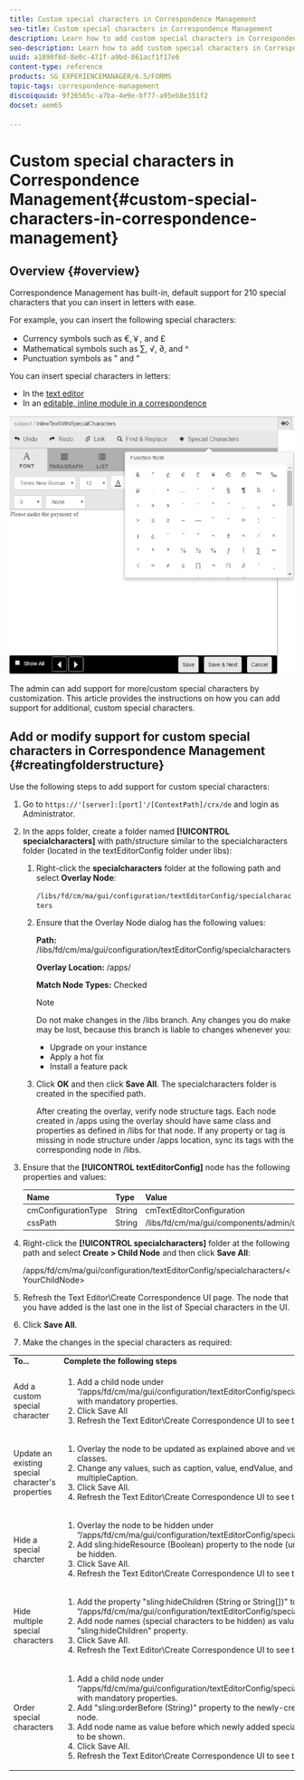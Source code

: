 ```yaml
---
title: Custom special characters in Correspondence Management
seo-title: Custom special characters in Correspondence Management
description: Learn how to add custom special characters in Correspondence Management.
seo-description: Learn how to add custom special characters in Correspondence Management.
uuid: a1890f6d-8e0c-471f-a9bd-861acf1f17e6
content-type: reference
products: SG_EXPERIENCEMANAGER/6.5/FORMS
topic-tags: correspondence-management
discoiquuid: 9f26565c-a7ba-4e9e-bf77-a95eb8e351f2
docset: aem65

---
```


# Custom special characters in Correspondence Management{#custom-special-characters-in-correspondence-management}

## Overview {#overview}

Correspondence Management has built-in, default support for 210 special characters that you can insert in letters with ease.

For example, you can insert the following special characters:

* Currency symbols such as €,￥, and £
* Mathematical symbols such as ∑, √, ∂, and ^
* Punctuation symbols as ‟ and ”

You can insert special characters in letters:

* In the [text editor](/help/forms/using/document-fragments.md#createtext)
* In an [editable, inline module in a correspondence](../../forms/using/create-correspondence.md#managecontent)

![specialcharactersinlinemodule](assets/specialcharactersinlinemodule.png)

The admin can add support for more/custom special characters by customization. This article provides the instructions on how you can add support for additional, custom special characters.

## Add or modify support for custom special characters in Correspondence Management {#creatingfolderstructure}

Use the following steps to add support for custom special characters:

1. Go to `https://'[server]:[port]'/[ContextPath]/crx/de` and login as Administrator.
1. In the apps folder, create a folder named **[!UICONTROL specialcharacters]** with path/structure similar to the specialcharacters folder (located in the textEditorConfig folder under libs):

    1. Right-click the **specialcharacters** folder at the following path and select **Overlay Node**:

       `/libs/fd/cm/ma/gui/configuration/textEditorConfig/specialcharacters`

    1. Ensure that the Overlay Node dialog has the following values:

       **Path:** /libs/fd/cm/ma/gui/configuration/textEditorConfig/specialcharacters

       **Overlay Location:** /apps/

       **Match Node Types:** Checked

       >[!NOTE]
       >
       >Do not make changes in the /libs branch. Any changes you do make may be lost, because this branch is liable to changes whenever you:
       >
       >
       >
       >    * Upgrade on your instance
       >    * Apply a hot fix
       >    * Install a feature pack
       >
       >

    1. Click **OK** and then click **Save All**. The specialcharacters folder is created in the specified path.

       After creating the overlay, verify node structure tags. Each node created in /apps using the overlay should have same class and properties as defined in /libs for that node. If any property or tag is missing in node structure under /apps location, sync its tags with the corresponding node in /libs.

1. Ensure that the **[!UICONTROL textEditorConfig]** node has the following properties and values:

   | Name |Type |Value |
   |---|---|---|
   | cmConfigurationType |String |cmTextEditorConfiguration |
   | cssPath |String |/libs/fd/cm/ma/gui/components/admin/createasset/textcontrol/clientlibs/textcontrol |

1. Right-click the **[!UICONTROL specialcharacters]** folder at the following path and select **Create &gt; Child Node** and then click **Save All**:

   /apps/fd/cm/ma/gui/configuration/textEditorConfig/specialcharacters/&lt;YourChildNode&gt;

1. Refresh the Text Editor\Create Correspondence UI page. The node that you have added is the last one in the list of Special characters in the UI.
1. Click **Save All**.
1. Make the changes in the special characters as required:

<table>
 <tbody>
  <tr>
   <td><strong>To...</strong></td>
   <td><strong>Complete the following steps</strong></td>
  </tr>
  <tr>
   <td>Add a custom special character</td>
   <td>
    <ol>
     <li>Add a child node under “/apps/fd/cm/ma/gui/configuration/textEditorConfig/specialcharacters” with mandatory properties.</li>
     <li>Click Save All</li>
     <li>Refresh the Text Editor\Create Correspondence UI to see the changes.</li>
    </ol> </td>
  </tr>
  <tr>
   <td>Update an existing special character's properties</td>
   <td>
    <ol>
     <li>Overlay the node to be updated as explained above and verify tags and classes.</li>
     <li>Change any values, such as caption, value, endValue, and multipleCaption. </li>
     <li>Click Save All. </li>
     <li>Refresh the Text Editor\Create Correspondence UI to see the changes.</li>
    </ol> </td>
  </tr>
  <tr>
   <td>Hide a special charcter</td>
   <td>
    <ol>
     <li>Overlay the node to be hidden under “/apps/fd/cm/ma/gui/configuration/textEditorConfig/specialcharacters"</li>
     <li>Add sling:hideResource (Boolean) property to the node (under apps) to be hidden. </li>
     <li>Click Save All. </li>
     <li>Refresh the Text Editor\Create Correspondence UI to see the changes.<br /> </li>
    </ol> </td>
  </tr>
  <tr>
   <td>Hide multiple special characters</td>
   <td>
    <ol>
     <li>Add the property "sling:hideChildren (String or String[])" to “/apps/fd/cm/ma/gui/configuration/textEditorConfig/specialcharacters”. </li>
     <li>Add node names (special characters to be hidden) as values for "sling:hideChildren" property. </li>
     <li>Click Save All. </li>
     <li>Refresh the Text Editor\Create Correspondence UI to see the changes.<br /> </li>
    </ol> </td>
  </tr>
  <tr>
   <td>Order special characters</td>
   <td>
    <ol>
     <li>Add a child node under “/apps/fd/cm/ma/gui/configuration/textEditorConfig/specialcharacters” with mandatory properties. </li>
     <li>Add "sling:orderBefore (String)" property to the newly-created child node. </li>
     <li>Add node name as value before which newly added special charcter is to be shown. </li>
     <li>Click Save All. </li>
     <li>Refresh the Text Editor\Create Correspondence UI to see the changes.<br /> </li>
    </ol> </td>
  </tr>
 </tbody>
</table>

